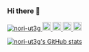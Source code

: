 ### Hi there 👋

<p align="left"> 
  <a href="https://github.com/nori-ut3g/nori-ut3g/">
    <img src="https://komarev.com/ghpvc/?username=nori-ut3g" alt="nori-ut3g" />
  </a>
  <a href="http://twitter.com/ut3gs">
    <img height="20" src="https://img.shields.io/twitter/follow/ut3gs?label=Twitter&logo=twitter&style=flat" />
  </a>
  <a href="https://github.com/nori-ut3g">
    <img height="20" src="https://img.shields.io/github/followers/nori-ut3g?label=follow&logo=github&style=flat" />
  </a>
  <a href="http://qiita.com/nori-ut3g">
    <img height="20" src="https://qiita-badge.apiapi.app/s/nori-ut3g/posts.svg" />
  </a>
  <a href="http://qiita.com/nori-ut3g">
    <img height="20" src="https://qiita-badge.apiapi.app/s/nori-ut3g/contributions.svg" />
  </a>
</p>

[![nori-ut3g's GitHub stats](https://github-readme-stats.vercel.app/api?username=nori-ut3g)](https://github.com/nori-ut3g/github-readme-stats)